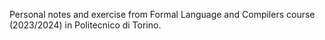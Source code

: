Personal notes and exercise from Formal Language and Compilers course (2023/2024) in Politecnico di Torino.
